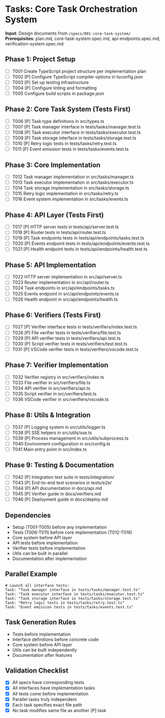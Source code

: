 # Tasks: Core Task Orchestration System

**Input**: Design documents from `/specs/001-core-task-system/`
**Prerequisites**: plan.md, core-task-system.spec.md, api-endpoints.spec.md, verification-system.spec.md

## Phase 1: Project Setup
- [ ] T001 Create TypeScript project structure per implementation plan
- [ ] T002 [P] Configure TypeScript compiler options in tsconfig.json
- [ ] T003 [P] Set up testing infrastructure
- [ ] T004 [P] Configure linting and formatting
- [ ] T005 Configure build scripts in package.json

## Phase 2: Core Task System (Tests First)
- [ ] T006 [P] Task type definitions in src/types.ts
- [ ] T007 [P] Task manager interface in tests/tasks/manager.test.ts
- [ ] T008 [P] Task executor interface in tests/tasks/executor.test.ts
- [ ] T009 [P] Task storage interface in tests/tasks/storage.test.ts
- [ ] T010 [P] Retry logic tests in tests/tasks/retry.test.ts
- [ ] T011 [P] Event emission tests in tests/tasks/events.test.ts

## Phase 3: Core Implementation
- [ ] T012 Task manager implementation in src/tasks/manager.ts
- [ ] T013 Task executor implementation in src/tasks/executor.ts
- [ ] T014 Task storage implementation in src/tasks/storage.ts
- [ ] T015 Retry logic implementation in src/tasks/retry.ts
- [ ] T016 Event system implementation in src/tasks/events.ts

## Phase 4: API Layer (Tests First)
- [ ] T017 [P] HTTP server tests in tests/api/server.test.ts
- [ ] T018 [P] Router tests in tests/api/router.test.ts
- [ ] T019 [P] Task endpoints tests in tests/api/endpoints/tasks.test.ts
- [ ] T020 [P] Events endpoint tests in tests/api/endpoints/events.test.ts
- [ ] T021 [P] Health endpoint tests in tests/api/endpoints/health.test.ts

## Phase 5: API Implementation
- [ ] T022 HTTP server implementation in src/api/server.ts
- [ ] T023 Router implementation in src/api/router.ts
- [ ] T024 Task endpoints in src/api/endpoints/tasks.ts
- [ ] T025 Events endpoint in src/api/endpoints/events.ts
- [ ] T026 Health endpoint in src/api/endpoints/health.ts

## Phase 6: Verifiers (Tests First)
- [ ] T027 [P] Verifier interface tests in tests/verifiers/index.test.ts
- [ ] T028 [P] File verifier tests in tests/verifiers/file.test.ts
- [ ] T029 [P] API verifier tests in tests/verifiers/api.test.ts
- [ ] T030 [P] Script verifier tests in tests/verifiers/test.test.ts
- [ ] T031 [P] VSCode verifier tests in tests/verifiers/vscode.test.ts

## Phase 7: Verifier Implementation
- [ ] T032 Verifier registry in src/verifiers/index.ts
- [ ] T033 File verifier in src/verifiers/file.ts
- [ ] T034 API verifier in src/verifiers/api.ts
- [ ] T035 Script verifier in src/verifiers/test.ts
- [ ] T036 VSCode verifier in src/verifiers/vscode.ts

## Phase 8: Utils & Integration
- [ ] T037 [P] Logging system in src/utils/logger.ts
- [ ] T038 [P] SSE helpers in src/utils/sse.ts
- [ ] T039 [P] Process management in src/utils/subprocess.ts
- [ ] T040 Environment configuration in src/config.ts
- [ ] T041 Main entry point in src/index.ts

## Phase 9: Testing & Documentation
- [ ] T042 [P] Integration test suite in tests/integration/
- [ ] T043 [P] End-to-end test scenarios in tests/e2e/
- [ ] T044 [P] API documentation in docs/api.md
- [ ] T045 [P] Verifier guide in docs/verifiers.md
- [ ] T046 [P] Deployment guide in docs/deploy.md

## Dependencies
- Setup (T001-T005) before any implementation
- Tests (T006-T011) before core implementation (T012-T016)
- Core system before API layer
- API tests before implementation
- Verifier tests before implementation
- Utils can be built in parallel
- Documentation after implementation

## Parallel Example
```
# Launch all interface tests:
Task: "Task manager interface in tests/tasks/manager.test.ts"
Task: "Task executor interface in tests/tasks/executor.test.ts"
Task: "Task storage interface in tests/tasks/storage.test.ts"
Task: "Retry logic tests in tests/tasks/retry.test.ts"
Task: "Event emission tests in tests/tasks/events.test.ts"
```

## Task Generation Rules
- Tests before implementation
- Interface definitions before concrete code
- Core system before API layer
- Utils can be built independently
- Documentation after features

## Validation Checklist
- [x] All specs have corresponding tests
- [x] All interfaces have implementation tasks
- [x] All tests come before implementation
- [x] Parallel tasks truly independent
- [x] Each task specifies exact file path
- [x] No task modifies same file as another [P] task
